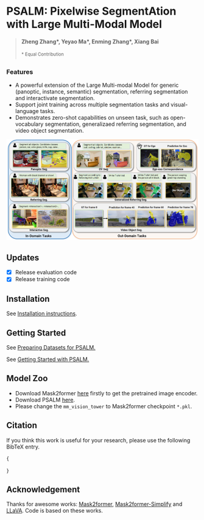 # PSALM: Pixelwise SegmentAtion with Large Multi-Modal Model
> #### Zheng Zhang\*, Yeyao Ma\*, Enming Zhang\*, Xiang Bai
>
> <sup>* Equal Contribution



### Features

* A powerful extension of the Large Multi-modal Model for generic (panoptic, instance, semantic) segmentation, referring segmentation and interactivate segmentation.
* Support joint training across multiple segmentation tasks and visual-language tasks.
* Demonstrates zero-shot capabilities on unseen task, such as open-vocabulary segmentation, generalizaed referring segmentation, and video object segmentation.

![teaser](images/teaser.png)

## Updates
- [x] Release evaluation code
- [x] Release training code
## Installation

See [Installation instructions](docs/INSTALL.md).

## Getting Started

See [Preparing Datasets for PSALM.](docs/DATASET.md)

See [Getting Started with PSALM.](docs/INSTALL.md)

## Model Zoo
- Download Mask2former [here](https://dl.fbaipublicfiles.com/maskformer/mask2former/coco/panoptic/maskformer2_swin_base_IN21k_384_bs16_50ep/model_final_54b88a.pkl) firstly to get the pretrained image encoder.
- Download PSALM [here](https://huggingface.co/EnmingZhang/PSALM).
- Please change the `mm_vision_tower` to Mask2former checkpoint `*.pkl`.

## Citation
If you think this work is useful for your research, please use the following BibTeX entry.
```
{

}
```
## Acknowledgement
Thanks for awesome works: [Mask2former](https://github.com/facebookresearch/Mask2Former/tree/main), [Mask2former-Simplify](https://github.com/zzubqh/Mask2Former-Simplify)
and [LLaVA](https://github.com/haotian-liu/LLaVA). Code is based on these works.
